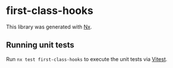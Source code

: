 # first-class-hooks

This library was generated with [Nx](https://nx.dev).

## Running unit tests

Run `nx test first-class-hooks` to execute the unit tests via [Vitest](https://vitest.dev/).
